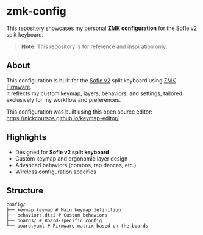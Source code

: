 # zmk-config

This repository showcases my personal **ZMK configuration** for the Sofle v2 split keyboard.

> **Note:** This repository is for reference and inspiration only.

## About

This configuration is built for the [Sofle v2](https://github.com/josefadamcik/SofleKeyboard) split keyboard using [ZMK Firmware](https://zmk.dev).  
It reflects my custom keymap, layers, behaviors, and settings, tailored exclusively for my workflow and preferences.

This configuration was built using this open source editor: https://nickcoutsos.github.io/keymap-editor/

## Highlights

- Designed for **Sofle v2 split keyboard**
- Custom keymap and ergonomic layer design
- Advanced behaviors (combos, tap dances, etc.)
- Wireless configuration specifics

## Structure
```
config/
├── keymap.keymap # Main keymap definition
├── behaviors.dtsi # Custom behaviors
├── boards/ # Board-specific config
└── board.yaml # Firmware matrix based on the boards
```
